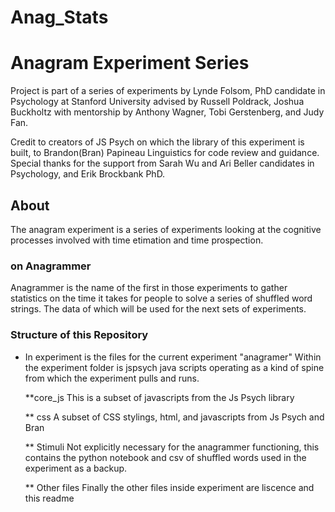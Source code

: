 # Anag_Stats

# Anagram Experiment Series

Project is part of a series of experiments by Lynde Folsom, PhD candidate in Psychology at Stanford University advised by Russell Poldrack, Joshua Buckholtz with mentorship by Anthony Wagner, Tobi Gerstenberg, and Judy Fan.

Credit to creators of JS Psych on which the library of this experiment is built, to Brandon(Bran) Papineau  Linguistics for code review and guidance. Special thanks for the support from Sarah Wu and Ari Beller candidates in Psychology, and Erik Brockbank PhD.

## About

The anagram experiment is a series of experiments looking at the cognitive processes involved with time etimation and time prospection.

### on Anagrammer

Anagrammer is the name of the first in those experiments to gather statistics on the time it takes for people to solve a series of shuffled word strings. The data of which will be used for the next sets of experiments.

### Structure of this Repository

* In experiment is the files for the current experiment "anagramer"
 Within the experiment folder is jspsych java scripts operating as a kind of spine from which the experiment pulls and runs.

    **core_js
    This is a subset of javascripts from the Js Psych library
    
    ** css
    A subset of CSS stylings, html, and javascripts from Js Psych and Bran
    
    ** Stimuli
    Not explicitly necessary for the anagrammer functioning, this contains the python notebook and csv of shuffled words used in the experiment as a backup.

    ** Other files
Finally the other files inside experiment are liscence and this readme
